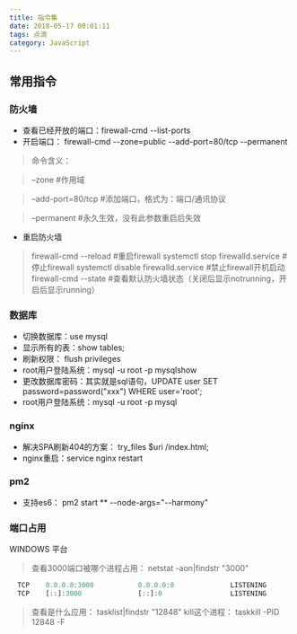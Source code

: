 ```yaml
---
title: 指令集
date: 2018-05-17 00:01:11
tags: 点滴
category: JavaScript
---
```

## 常用指令

### 防火墙
* 查看已经开放的端口：firewall-cmd --list-ports
* 开启端口： firewall-cmd --zone=public --add-port=80/tcp --permanent
>命令含义：

> –zone #作用域

> –add-port=80/tcp #添加端口，格式为：端口/通讯协议

> –permanent #永久生效，没有此参数重启后失效

* 重启防火墙

> firewall-cmd --reload #重启firewall
> systemctl stop firewalld.service #停止firewall
> systemctl disable firewalld.service #禁止firewall开机启动
> firewall-cmd --state #查看默认防火墙状态（关闭后显示notrunning，开启后显示running）


### 数据库

* 切换数据库：use mysql
* 显示所有的表：show tables;
* 刷新权限： flush privileges
* root用户登陆系统：mysql -u root -p mysqlshow
* 更改数据库密码：其实就是sql语句，UPDATE user SET password=password("xxx") WHERE user='root';
* root用户登陆系统：mysql -u root -p mysql

### nginx
* 解决SPA刷新404的方案： try_files $uri /index.html;
* nginx重启：service nginx restart

### pm2
* 支持es6： pm2 start ** --node-args="--harmony"
### 端口占用
WINDOWS 平台 
> 查看3000端口被哪个进程占用： netstat -aon|findstr "3000"
```js
  TCP    0.0.0.0:3000           0.0.0.0:0              LISTENING       12848
  TCP    [::]:3000              [::]:0                 LISTENING       12848
```
> 查看是什么应用： tasklist|findstr "12848"
> kill这个进程： taskkill -PID 12848 -F
